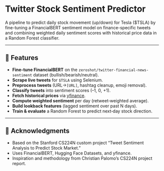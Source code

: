 # Twitter Stock Sentiment Predictor

A pipeline to predict daily stock movement (up/down) for Tesla ($TSLA) by fine-tuning a FinancialBERT sentiment model on finance-specific tweets and combining weighted daily sentiment scores with historical price data in a Random Forest classifier.

---

## 🚀 Features

- **Fine-tune FinancialBERT** on the `zeroshot/twitter-financial-news-sentiment` dataset (bullish/bearish/neutral).  
- **Scrape live tweets** for `$TSLA` using Selenium.
- **Preprocess tweets** (URL→`[URL]`, hashtag cleanup, emoji removal).  
- **Classify tweets** into sentiment scores (–1, 0, +1).  
- **Fetch historical prices** via [yfinance](https://github.com/ranaroussi/yfinance).  
- **Compute weighted sentiment** per day (retweet‐weighted average).  
- **Build lookback features** (lagged sentiment over past N days).  
- **Train & evaluate** a Random Forest to predict next‐day stock direction.

---
## 🙏 Acknowledgments
- Based on the Stanford CS224N custom project “Tweet Sentiment Analysis to Predict Stock Market.”
- Uses FinancialBERT, Hugging Face Datasets, and yfinance.
- Inspiration and methodology from Christian Palomo’s CS224N project report.
